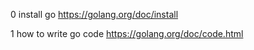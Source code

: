 0 install go
https://golang.org/doc/install

1 how to write go code
https://golang.org/doc/code.html
